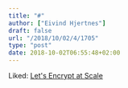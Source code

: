 ```yaml
---
title: "#"
author: ["Eivind Hjertnes"]
draft: false
url: "/2018/10/02/4/1705"
type: "post"
date: 2018-10-02T06:55:48+02:00
---
```


Liked:
[Let's
Encrypt at Scale](https://engineering.autotrader.co.uk/2018/09/04/letsencrypt-at-scale.html)
